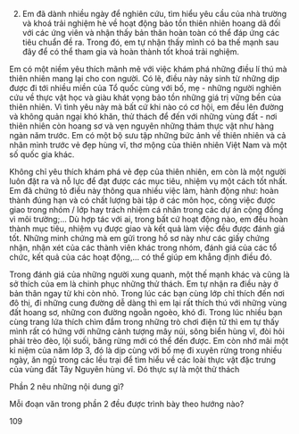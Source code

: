 2. Em đã dành nhiều ngày để nghiên cứu, tìm hiểu yêu cầu của nhà trường và khoá trải nghiệm hè về hoạt động bảo tồn thiên nhiên hoang dã đối với các ứng viên và nhận thấy bản thân hoàn toàn có thể đáp ứng các tiêu chuẩn đề ra. Trong đó, em tự nhận thấy mình có ba thế mạnh sau đây để có thể tham gia và hoàn thành tốt khoá trải nghiệm.

Em có một niềm yêu thích mãnh mẽ với việc khám phá những điều lí thú mà thiên nhiên mang lại cho con người. Có lẽ, điều này nảy sinh từ những dịp được đi tới nhiều miền của Tổ quốc cùng với bố, mẹ - những người nghiên cứu về thực vật học và giàu khát vọng bảo tồn những giá trị vững bền của thiên nhiên. Vì tình yêu này mà bất cứ khi nào có cơ hội, em đều lên đường và không quản ngại khó khăn, thử thách để đến với những vùng đất - nơi thiên nhiên còn hoang sơ và vẹn nguyên những thảm thực vật như hàng ngàn năm trước. Em có một bộ sưu tập những bức ảnh về thiên nhiên và cả nhân mình trước vẻ đẹp hùng vĩ, thơ mộng của thiên nhiên Việt Nam và một số quốc gia khác.

Không chỉ yêu thích khám phá vẻ đẹp của thiên nhiên, em còn là một người luôn đặt ra và nỗ lực để đạt được các mục tiêu, nhiệm vụ một cách tốt nhất. Em đã chứng tỏ điều này thông qua nhiều việc làm, hành động như: hoàn thành đúng hạn và có chất lượng bài tập ở các môn học, công việc được giao trong nhóm / lớp hay trách nhiệm cá nhân trong các dự án cộng đồng vì môi trường;... Dù hợp tác với ai, trong bất cứ hoạt động nào, em đều hoàn thành mục tiêu, nhiệm vụ được giao và kết quả làm việc đều được đánh giá tốt. Những minh chứng mà em gửi trong hồ sơ này như các giấy chứng nhận, nhận xét của các thành viên khác trong nhóm, đánh giá của các tổ chức, kết quả của các hoạt động,... có thể giúp em khẳng định điều đó.

Trong đánh giá của những người xung quanh, một thế mạnh khác và cũng là sở thích của em là chinh phục những thử thách. Em tự nhận ra điều này ở bản thân ngay từ khi còn nhỏ. Trong lúc các bạn cùng lớp chỉ thích đến nơi đô thị, đi những cung đường dễ dàng thì em lại rất thích thú với những vùng đất hoang sơ, những con đường ngoằn ngoèo, khó đi. Trong lúc nhiều bạn cùng trang lứa thích chìm đắm trong những trò chơi điện tử thì em tự thấy mình rất có hứng với những cảnh tượng mây núi, sông biển hùng vĩ, đòi hỏi phải trèo đèo, lội suối, băng rừng mới có thể đến được. Em còn nhớ mãi một kỉ niệm của năm lớp 3, đó là dịp cùng với bố mẹ đi xuyên rừng trong nhiều ngày, ăn ngủ trong các lều trại để tìm hiểu về các loài thực vật đặc trưng của vùng đất Tây Nguyên hùng vĩ. Đó thực sự là một thử thách

Phần 2 nêu những nội dung gì?

Mỗi đoạn văn trong phần 2 đều được trình bày theo hướng nào?

109